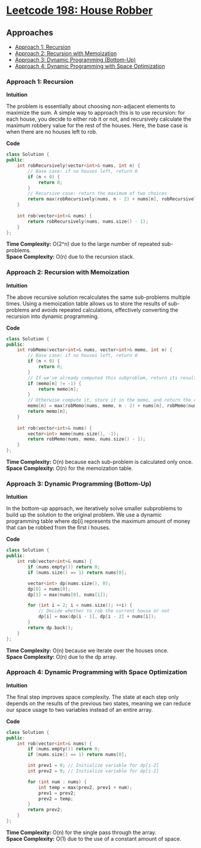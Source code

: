 # [Leetcode 198: House Robber](https://leetcode.com/problems/house-robber/)

## Approaches
- [Approach 1: Recursion](#approach-1-recursion)
- [Approach 2: Recursion with Memoization](#approach-2-recursion-with-memoization)
- [Approach 3: Dynamic Programming (Bottom-Up)](#approach-3-dynamic-programming-bottom-up)
- [Approach 4: Dynamic Programming with Space Optimization](#approach-4-dynamic-programming-with-space-optimization)

### Approach 1: Recursion

**Intuition**

The problem is essentially about choosing non-adjacent elements to maximize the sum. A simple way to approach this is to use recursion: for each house, you decide to either rob it or not, and recursively calculate the maximum robbery value for the rest of the houses. Here, the base case is when there are no houses left to rob.

**Code**

```cpp
class Solution {
public:
    int robRecursively(vector<int>& nums, int n) {
        // Base case: if no houses left, return 0
        if (n < 0) {
            return 0;
        }
        // Recursive case: return the maximum of two choices
        return max(robRecursively(nums, n - 2) + nums[n], robRecursively(nums, n - 1));
    }
    
    int rob(vector<int>& nums) {
        return robRecursively(nums, nums.size() - 1);
    }
};
```

**Time Complexity:** O(2^n) due to the large number of repeated sub-problems.  
**Space Complexity:** O(n) due to the recursion stack.

### Approach 2: Recursion with Memoization

**Intuition**

The above recursive solution recalculates the same sub-problems multiple times. Using a memoization table allows us to store the results of sub-problems and avoids repeated calculations, effectively converting the recursion into dynamic programming.

**Code**

```cpp
class Solution {
public:
    int robMemo(vector<int>& nums, vector<int>& memo, int n) {
        // Base case: if no houses left, return 0
        if (n < 0) {
            return 0;
        }
        // If we've already computed this subproblem, return its result
        if (memo[n] != -1) {
            return memo[n];
        }
        // Otherwise compute it, store it in the memo, and return the result
        memo[n] = max(robMemo(nums, memo, n - 2) + nums[n], robMemo(nums, memo, n - 1));
        return memo[n];
    }
    
    int rob(vector<int>& nums) {
        vector<int> memo(nums.size(), -1);
        return robMemo(nums, memo, nums.size() - 1);
    }
};
```

**Time Complexity:** O(n) because each sub-problem is calculated only once.  
**Space Complexity:** O(n) for the memoization table.

### Approach 3: Dynamic Programming (Bottom-Up)

**Intuition**

In the bottom-up approach, we iteratively solve smaller subproblems to build up the solution to the original problem. We use a dynamic programming table where dp[i] represents the maximum amount of money that can be robbed from the first i houses.

**Code**

```cpp
class Solution {
public:
    int rob(vector<int>& nums) {
        if (nums.empty()) return 0;
        if (nums.size() == 1) return nums[0];

        vector<int> dp(nums.size(), 0);
        dp[0] = nums[0];
        dp[1] = max(nums[0], nums[1]);

        for (int i = 2; i < nums.size(); ++i) {
            // Decide whether to rob the current house or not
            dp[i] = max(dp[i - 1], dp[i - 2] + nums[i]);
        }
        return dp.back();
    }
};
```

**Time Complexity:** O(n) because we iterate over the houses once.  
**Space Complexity:** O(n) due to the dp array.

### Approach 4: Dynamic Programming with Space Optimization

**Intuition**

The final step improves space complexity. The state at each step only depends on the results of the previous two states, meaning we can reduce our space usage to two variables instead of an entire array.

**Code**

```cpp
class Solution {
public:
    int rob(vector<int>& nums) {
        if (nums.empty()) return 0;
        if (nums.size() == 1) return nums[0];

        int prev1 = 0; // Initialize variable for dp[i-2]
        int prev2 = 0; // Initialize variable for dp[i-1]

        for (int num : nums) {
            int temp = max(prev2, prev1 + num);
            prev1 = prev2;
            prev2 = temp;
        }
        return prev2;
    }
};
```

**Time Complexity:** O(n) for the single pass through the array.  
**Space Complexity:** O(1) due to the use of a constant amount of space.

